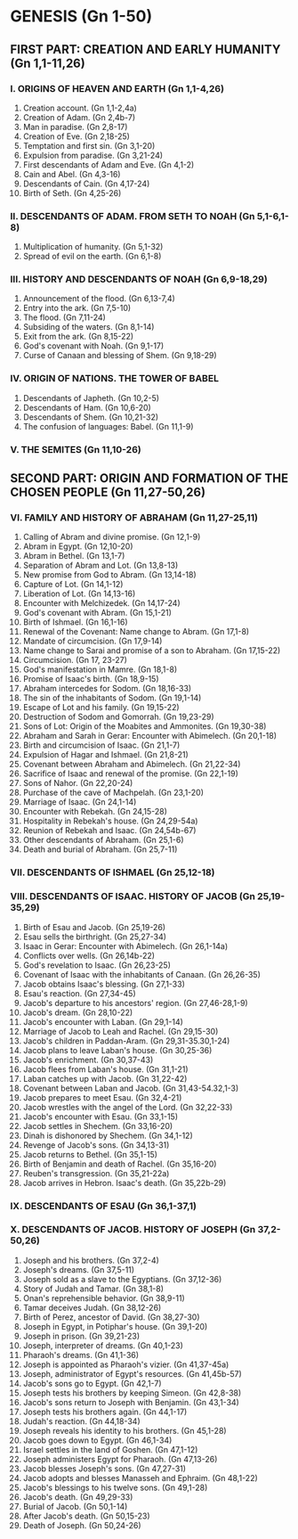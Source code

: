 # GENESIS (Gn 1-50)

## FIRST PART: CREATION AND EARLY HUMANITY (Gn 1,1-11,26)
### I. ORIGINS OF HEAVEN AND EARTH (Gn 1,1-4,26)
1. Creation account. (Gn 1,1-2,4a)
2. Creation of Adam. (Gn 2,4b-7)
3. Man in paradise. (Gn 2,8-17)
4. Creation of Eve. (Gn 2,18-25)
5. Temptation and first sin. (Gn 3,1-20)
6. Expulsion from paradise. (Gn 3,21-24)
7. First descendants of Adam and Eve. (Gn 4,1-2)
8. Cain and Abel. (Gn 4,3-16)
9. Descendants of Cain. (Gn 4,17-24)
10. Birth of Seth. (Gn 4,25-26)

### II. DESCENDANTS OF ADAM. FROM SETH TO NOAH (Gn 5,1-6,1-8)
1. Multiplication of humanity. (Gn 5,1-32)
2. Spread of evil on the earth. (Gn 6,1-8)

### III. HISTORY AND DESCENDANTS OF NOAH (Gn 6,9-18,29)
1. Announcement of the flood. (Gn 6,13-7,4)
2. Entry into the ark. (Gn 7,5-10)
3. The flood. (Gn 7,11-24)
4. Subsiding of the waters. (Gn 8,1-14)
5. Exit from the ark. (Gn 8,15-22)
6. God's covenant with Noah. (Gn 9,1-17)
7. Curse of Canaan and blessing of Shem. (Gn 9,18-29)

### IV. ORIGIN OF NATIONS. THE TOWER OF BABEL
1. Descendants of Japheth. (Gn 10,2-5)
2. Descendants of Ham. (Gn 10,6-20)
3. Descendants of Shem. (Gn 10,21-32)
4. The confusion of languages: Babel. (Gn 11,1-9)

### V. THE SEMITES (Gn 11,10-26)

## SECOND PART: ORIGIN AND FORMATION OF THE CHOSEN PEOPLE (Gn 11,27-50,26)
### VI. FAMILY AND HISTORY OF ABRAHAM (Gn 11,27-25,11)
1. Calling of Abram and divine promise. (Gn 12,1-9)
2. Abram in Egypt. (Gn 12,10-20)
3. Abram in Bethel. (Gn 13,1-7)
4. Separation of Abram and Lot. (Gn 13,8-13)
5. New promise from God to Abram. (Gn 13,14-18)
6. Capture of Lot. (Gn 14,1-12)
7. Liberation of Lot. (Gn 14,13-16)
8. Encounter with Melchizedek. (Gn 14,17-24)
9. God's covenant with Abram. (Gn 15,1-21)
10. Birth of Ishmael. (Gn 16,1-16)
11. Renewal of the Covenant: Name change to Abram. (Gn 17,1-8)
12. Mandate of circumcision. (Gn 17,9-14)
13. Name change to Sarai and promise of a son to Abraham. (Gn 17,15-22)
14. Circumcision. (Gn 17, 23-27)
15. God's manifestation in Mamre. (Gn 18,1-8)
16. Promise of Isaac's birth. (Gn 18,9-15)
17. Abraham intercedes for Sodom. (Gn 18,16-33)
18. The sin of the inhabitants of Sodom. (Gn 19,1-14)
19. Escape of Lot and his family. (Gn 19,15-22)
20. Destruction of Sodom and Gomorrah. (Gn 19,23-29)
21. Sons of Lot: Origin of the Moabites and Ammonites. (Gn 19,30-38)
22. Abraham and Sarah in Gerar: Encounter with Abimelech. (Gn 20,1-18)
23. Birth and circumcision of Isaac. (Gn 21,1-7)
24. Expulsion of Hagar and Ishmael. (Gn 21,8-21)
25. Covenant between Abraham and Abimelech. (Gn 21,22-34)
26. Sacrifice of Isaac and renewal of the promise. (Gn 22,1-19)
27. Sons of Nahor. (Gn 22,20-24)
28. Purchase of the cave of Machpelah. (Gn 23,1-20)
29. Marriage of Isaac. (Gn 24,1-14)
30. Encounter with Rebekah. (Gn 24,15-28)
31. Hospitality in Rebekah's house. (Gn 24,29-54a)
32. Reunion of Rebekah and Isaac. (Gn 24,54b-67)
33. Other descendants of Abraham. (Gn 25,1-6)
34. Death and burial of Abraham. (Gn 25,7-11)

### VII. DESCENDANTS OF ISHMAEL (Gn 25,12-18)

### VIII. DESCENDANTS OF ISAAC. HISTORY OF JACOB (Gn 25,19-35,29)
1. Birth of Esau and Jacob. (Gn 25,19-26)
2. Esau sells the birthright. (Gn 25,27-34)
3. Isaac in Gerar: Encounter with Abimelech. (Gn 26,1-14a)
4. Conflicts over wells. (Gn 26,14b-22)
5. God's revelation to Isaac. (Gn 26,23-25)
6. Covenant of Isaac with the inhabitants of Canaan. (Gn 26,26-35)
7. Jacob obtains Isaac's blessing. (Gn 27,1-33)
8. Esau's reaction. (Gn 27,34-45)
9. Jacob's departure to his ancestors' region. (Gn 27,46-28,1-9)
10. Jacob's dream. (Gn 28,10-22)
11. Jacob's encounter with Laban. (Gn 29,1-14)
12. Marriage of Jacob to Leah and Rachel. (Gn 29,15-30)
13. Jacob's children in Paddan-Aram. (Gn 29,31-35.30,1-24)
14. Jacob plans to leave Laban's house. (Gn 30,25-36)
15. Jacob's enrichment. (Gn 30,37-43)
16. Jacob flees from Laban's house. (Gn 31,1-21)
17. Laban catches up with Jacob. (Gn 31,22-42)
18. Covenant between Laban and Jacob. (Gn 31,43-54.32,1-3)
19. Jacob prepares to meet Esau. (Gn 32,4-21)
20. Jacob wrestles with the angel of the Lord. (Gn 32,22-33)
21. Jacob's encounter with Esau. (Gn 33,1-15)
22. Jacob settles in Shechem. (Gn 33,16-20)
23. Dinah is dishonored by Shechem. (Gn 34,1-12)
24. Revenge of Jacob's sons. (Gn 34,13-31)
25. Jacob returns to Bethel. (Gn 35,1-15)
26. Birth of Benjamin and death of Rachel. (Gn 35,16-20)
27. Reuben's transgression. (Gn 35,21-22a)
28. Jacob arrives in Hebron. Isaac's death. (Gn 35,22b-29)

### IX. DESCENDANTS OF ESAU (Gn 36,1-37,1)

### X. DESCENDANTS OF JACOB. HISTORY OF JOSEPH (Gn 37,2-50,26)
1. Joseph and his brothers. (Gn 37,2-4)
2. Joseph's dreams. (Gn 37,5-11)
3. Joseph sold as a slave to the Egyptians. (Gn 37,12-36)
4. Story of Judah and Tamar. (Gn 38,1-8)
5. Onan's reprehensible behavior. (Gn 38,9-11)
6. Tamar deceives Judah. (Gn 38,12-26)
7. Birth of Perez, ancestor of David. (Gn 38,27-30)
8. Joseph in Egypt, in Potiphar's house. (Gn 39,1-20)
9. Joseph in prison. (Gn 39,21-23)
10. Joseph, interpreter of dreams. (Gn 40,1-23)
11. Pharaoh's dreams. (Gn 41,1-36)
12. Joseph is appointed as Pharaoh's vizier. (Gn 41,37-45a)
13. Joseph, administrator of Egypt's resources. (Gn 41,45b-57)
14. Jacob's sons go to Egypt. (Gn 42,1-7)
15. Joseph tests his brothers by keeping Simeon. (Gn 42,8-38)
16. Jacob's sons return to Joseph with Benjamin. (Gn 43,1-34)
17. Joseph tests his brothers again. (Gn 44,1-17)
18. Judah's reaction. (Gn 44,18-34)
19. Joseph reveals his identity to his brothers. (Gn 45,1-28)
20. Jacob goes down to Egypt. (Gn 46,1-34)
21. Israel settles in the land of Goshen. (Gn 47,1-12)
22. Joseph administers Egypt for Pharaoh. (Gn 47,13-26)
23. Jacob blesses Joseph's sons. (Gn 47,27-31)
24. Jacob adopts and blesses Manasseh and Ephraim. (Gn 48,1-22)
25. Jacob's blessings to his twelve sons. (Gn 49,1-28)
26. Jacob's death. (Gn 49,29-33)
27. Burial of Jacob. (Gn 50,1-14)
28. After Jacob's death. (Gn 50,15-23)
29. Death of Joseph. (Gn 50,24-26)
